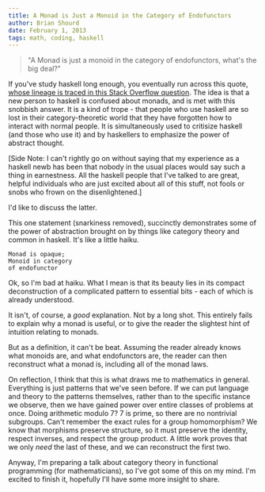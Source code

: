 ```yaml
---
title: A Monad is Just a Monoid in the Category of Endofunctors
author: Brian Shourd
date: February 1, 2013
tags: math, coding, haskell
---
```


> "A Monad is just a monoid in the category of endofunctors, what's the
> big deal?" 

If you've study haskell long enough, you eventually run across this
quote, [whose lineage is traced in this Stack Overflow
question](http://stackoverflow.com/questions/3870088/a-monad-is-just-a-monoid-in-the-category-of-endofunctors-whats-the-problem).
The idea is that a new person to haskell is confused about monads, and
is met with this snobbish answer. It is a kind of trope - that people
who use haskell are so lost in their category-theoretic world that they
have forgotten how to interact with normal people. It is simultaneously
used to critisize haskell (and those who use it) and by haskellers to
emphasize the power of abstract thought.

[Side Note: I can't rightly go on without saying that my experience as a
haskell newb has been that nobody in the usual places would say such a
thing in earnestness. All the haskell people that I've talked to are
great, helpful individuals who are just excited about all of this stuff,
not fools or snobs who frown on the disenlightened.]

I'd like to discuss the latter.

This one statement (snarkiness removed), succinctly demonstrates some of
the power of abstraction brought on by things like category theory and
common in haskell. It's like a little haiku.

    Monad is opaque;
    Monoid in category
    of endofunctor

Ok, so I'm bad at haiku. What I mean is that its beauty lies in its
compact deconstruction of a complicated pattern to essential bits - each
of which is already understood.

It isn't, of course, a *good* explanation. Not by a long shot. This
entirely fails to explain why a monad is useful, or to give the reader
the slightest hint of intuition relating to monads.

But as a definition, it can't be beat. Assuming the reader already knows
what monoids are, and what endofunctors are, the reader can then
reconstruct what a monad is, including all of the monad laws.

On reflection, I think that this is what draws me to mathematics in
general. Everything is just patterns that we've seen before. If we can
put language and theory to the patterns themselves, rather than to the
specific instance we observe, then we have gained power over entire
classes of problems at once. Doing arithmetic modulo 7? 7 is prime, so
there are no nontrivial subgroups. Can't remember the exact rules for a
group homomorphism? We know that morphisms preserve structure, so it
must preserve the identity, respect inverses, and respect the group
product. A little work proves that we only *need* the last of these, and
we can reconstruct the first two. 

Anyway, I'm preparing a talk about category theory in functional
programming (for mathematicians), so I've got some of this on my mind.
I'm excited to finish it, hopefully I'll have some more insight to
share.
